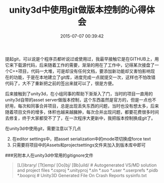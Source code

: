 ﻿---
title: unity3d中使用git做版本控制的心得体会
date: 2015-07-07 00:39:42
tags: [unity3d,git,版本控制]
description: 提起git，可以说是个程序员都听说过或使用过，我最早接触它是在GITHUB上，用它来下载源代码，后来随着工作的需要，渐渐的用在了工作中，记得某次接盘了一个C++项目，代码一大堆，可是却没有任何文档，要添加新功能却又害怕影响现在的功能，于是在本地建立了git库，进度完成一点就提交一次，这样也不怕改错代码了，大不了重新把之前的签出来就可以了，很是方便。
---
提起git，可以说是个程序员都听说过或使用过，我最早接触它是在GITHUB上，用它来下载源代码，后来随着工作的需要，渐渐的用在了工作中，记得某次接盘了一个C++项目，代码一大堆，可是却没有任何文档，要添加新功能却又害怕影响现在的功能，于是在本地建立了git库，进度完成一点就提交一次，这样也不怕改错代码了，大不了重新把之前的签出来就可以了，很是方便。

后来接触到了unity3d，在小组同事的帮助下渐渐入了门，当时的项目一直用的unity3d自带的asset server做版本控制，这个东西虽然是官方的，但是一点也不好用，每次和同事合并项目，总是出现丢失东西的问题，当时也没有想太多，后来随着项目文件的增多，体积也越来越臃肿，每次合并出现问题，都要花费很多时间去修复，终于大家都受不了了，在一次程序大更新中，我把版本控制换成git了。

在unity3d中使用git，需要注意以下几点


2. 在editor settings中，把asset serialization中的mode项切换成force text
3. 只需要将项目中的Assets和projectsettings文件夹加入到版本库中即可


###另附本人在unity3d中常用的gitignore文件

>[Ll]ibrary/
[Tt]emp/
[Oo]bj/
[Bb]uild/
\# Autogenerated VS/MD solution and project files
*.csproj
*.unityproj
*.sln
*.suo
*.user
*.userprefs
*.pidb
*.booproj
\# Unity3D Generated File On Crash Reports
sysinfo.txt

